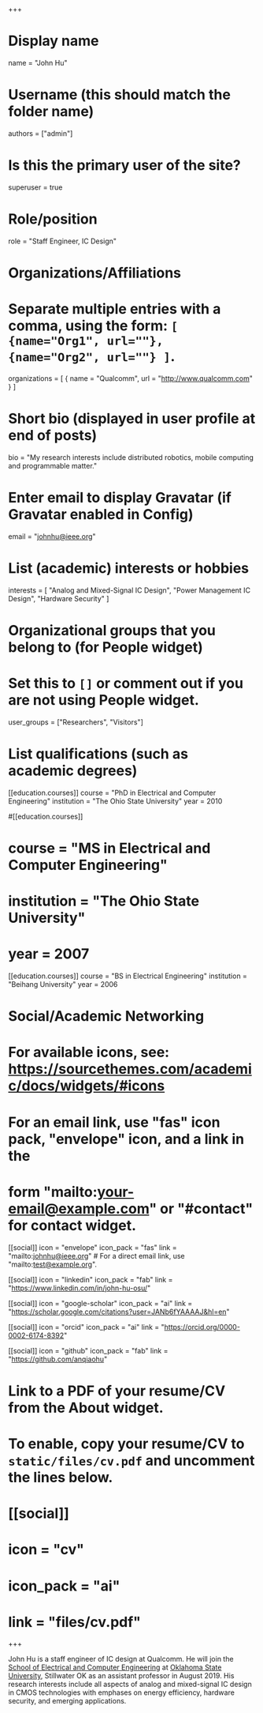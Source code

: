 +++
# Display name
name = "John Hu"

# Username (this should match the folder name)
authors = ["admin"]

# Is this the primary user of the site?
superuser = true

# Role/position
role = "Staff Engineer, IC Design"

# Organizations/Affiliations
#   Separate multiple entries with a comma, using the form: `[ {name="Org1", url=""}, {name="Org2", url=""} ]`.
organizations = [ { name = "Qualcomm", url = "http://www.qualcomm.com" } ]

# Short bio (displayed in user profile at end of posts)
bio = "My research interests include distributed robotics, mobile computing and programmable matter."

# Enter email to display Gravatar (if Gravatar enabled in Config)
email = "johnhu@ieee.org"

# List (academic) interests or hobbies
interests = [
  "Analog and Mixed-Signal IC Design",
  "Power Management IC Design",
  "Hardware Security"
]

# Organizational groups that you belong to (for People widget)
#   Set this to `[]` or comment out if you are not using People widget.
user_groups = ["Researchers", "Visitors"]

# List qualifications (such as academic degrees)
[[education.courses]]
  course = "PhD in Electrical and Computer Engineering"
  institution = "The Ohio State University"
  year = 2010

#[[education.courses]]
#  course = "MS in Electrical and Computer Engineering"
#  institution = "The Ohio State University"
#  year = 2007

[[education.courses]]
  course = "BS in Electrical Engineering"
  institution = "Beihang University"
  year = 2006

# Social/Academic Networking
# For available icons, see: https://sourcethemes.com/academic/docs/widgets/#icons
#   For an email link, use "fas" icon pack, "envelope" icon, and a link in the
#   form "mailto:your-email@example.com" or "#contact" for contact widget.

[[social]]
  icon = "envelope"
  icon_pack = "fas"
  link = "mailto:johnhu@ieee.org"  # For a direct email link, use "mailto:test@example.org".

[[social]]
    icon = "linkedin"
    icon_pack = "fab"
    link = "https://www.linkedin.com/in/john-hu-osu/"

[[social]]
  icon = "google-scholar"
  icon_pack = "ai"
  link = "https://scholar.google.com/citations?user=JANb6fYAAAAJ&hl=en"

[[social]]
    icon = "orcid"
    icon_pack = "ai"
    link = "https://orcid.org/0000-0002-6174-8392"

[[social]]
  icon = "github"
  icon_pack = "fab"
  link = "https://github.com/anqiaohu"

# Link to a PDF of your resume/CV from the About widget.
# To enable, copy your resume/CV to `static/files/cv.pdf` and uncomment the lines below.
# [[social]]
#   icon = "cv"
#   icon_pack = "ai"
#   link = "files/cv.pdf"

+++

John Hu is a staff engineer of IC design at Qualcomm. He will join the
[School of Electrical and Computer Engineering](https://ece.okstate.edu/) at
[Oklahoma State University](https://go.okstate.edu/), Stillwater OK
as an assistant professor in August 2019.
His research interests include all aspects of analog and mixed-signal IC design
in CMOS technologies with emphases on energy efficiency,
hardware security, and emerging applications.
